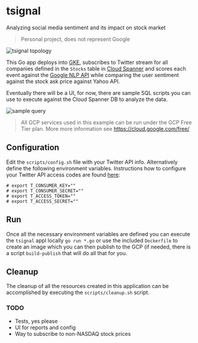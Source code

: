 # tsignal
Analyzing social media sentiment and its impact on stock market

> Personal project, does not represent Google

![tsignal topology](/../master/images/tsignal-topology-small.png?raw=true "tsignal topology")

This Go app deploys into [GKE](https://cloud.google.com/container-engine/), subscribes to Twitter stream for all companies defined in the `Stocks` table in [Cloud Spanner](https://cloud.google.com/spanner/) and scores each event against the [Google NLP API](https://cloud.google.com/natural-language/) while comparing the user sentiment against the stock ask price against Yahoo API. 

Eventually there will be a UI, for now, there are sample SQL scripts you can use to execute against the Cloud Spanner DB to analyze the data. 

![sample query](/../master/images/sample-query-result.png?raw=true "sample query")

> All GCP services used in this example can be run under the GCP Free Tier plan. More more information see https://cloud.google.com/free/

## Configuration

Edit the `scripts/config.sh` file with your Twitter API info. Alternatively
define the following environment variables. Instructions how to configure your Twitter API access codes are found [here](http://docs.inboundnow.com/guide/create-twitter-application/):

```
# export T_CONSUMER_KEY=""
# export T_CONSUMER_SECRET=""
# export T_ACCESS_TOKEN=""
# export T_ACCESS_SECRET=""
```

## Run

Once all the necessary environment variables are defined you can execute the `tsignal` appl locally `go run *.go` or use the included `Dockerfile` to create an image which you can then publish to the GCP (if needed, there is a script `build-publish` that will do all that for you.

## Cleanup

The cleanup of all the resources created in this application can be accomplished by executing the `scripts/cleanup.sh` script.

### TODO

* Tests, yes please
* UI for reports and config
* Way to subscribe to non-NASDAQ stock prices 
